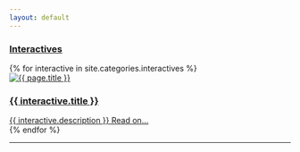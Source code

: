 ```yaml
---
layout: default
---
```

<div class="container">
<div class="row">
<div class="col-sm-12">
<div class="panel panel-default">
  <div class="panel-heading">
    <h3 class="panel-title"><a href="{{ site.url }}/interactives">Interactives</a></h3>
  </div></div></div>
    {% for interactive in site.categories.interactives %}
    <div class="col-md-6">   
    <div class="interactive-teaser">
      <a href="{{ interactive.url }}">
	<img src="/images/{{ interactive.image.teaser }}" class="interactive-teaser-image" alt="{{ page.title }}" itemprop="image">
      </a>
    <h3 class="interactive-title">
      <a href="{{ interactive.url }}">
        {{ interactive.title }}
      </a>
    </h3></a>
      <a href="{{ interactive.url }}" class="small-link primary-link" target="_blank"> {{ interactive.description }} <i class="fa fa-external-link"></i></a>
      <a href="{{ interactive.url }}" class="small-link">Read on...</a>
    </div></div>
  {% endfor %}

</div>
</div>

<hr>

